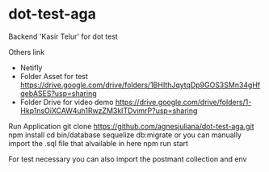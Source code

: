 # dot-test-aga

Backend 'Kasir Telur' for dot test

Others link
- Netifly
- Folder Asset for test https://drive.google.com/drive/folders/1BHIthJqytqDp9GOS3SMn34gHfqebASES?usp=sharing
- Folder Drive for video demo https://drive.google.com/drive/folders/1-Hkp1nsOiXCAW4uh1RwzZM3kITDvimrP?usp=sharing


Run Application
git clone https://github.com/agnesjuliana/dot-test-aga.git
npm install
cd bin/database
sequelize db:migrate 
or you can manually import the .sql file that alvailable in here
npm run start

For test necessary you can also import the postmant collection and env
